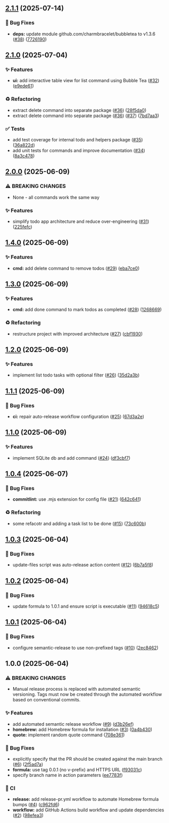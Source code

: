 ## [2.1.1](https://github.com/negadras/tada/compare/2.1.0...2.1.1) (2025-07-14)

### 🐛 Bug Fixes

* **deps:** update module github.com/charmbracelet/bubbletea to v1.3.6 ([#38](https://github.com/negadras/tada/issues/38)) ([7726190](https://github.com/negadras/tada/commit/7726190087311a84e5ef420e903f80b49f7200ea))

## [2.1.0](https://github.com/negadras/tada/compare/2.0.0...2.1.0) (2025-07-04)

### ✨ Features

* **ui:** add interactive table view for list command using Bubble Tea ([#32](https://github.com/negadras/tada/issues/32)) ([e9ede61](https://github.com/negadras/tada/commit/e9ede61e68351e3d2c1e31d6f63a9289aad58636))

### ♻️ Refactoring

* extract delete command into separate package ([#36](https://github.com/negadras/tada/issues/36)) ([28f5da0](https://github.com/negadras/tada/commit/28f5da0eb4ff51f4485f6d5c6f8cd289d8448748))
* extract delete command into separate package ([#36](https://github.com/negadras/tada/issues/36)) ([#37](https://github.com/negadras/tada/issues/37)) ([7bd7aa3](https://github.com/negadras/tada/commit/7bd7aa3facda96047a97e3ad7cf10af5a4df968f))

### ✅ Tests

* add test coverage for internal todo and helpers package ([#35](https://github.com/negadras/tada/issues/35)) ([36a822d](https://github.com/negadras/tada/commit/36a822d0695affa839d72b0639329ee39045e57c))
* add unit tests for commands and improve documentation ([#34](https://github.com/negadras/tada/issues/34)) ([8a3c478](https://github.com/negadras/tada/commit/8a3c478d862165b8d35c08121101b2fe6ae0dc44))

## [2.0.0](https://github.com/negadras/tada/compare/1.4.0...2.0.0) (2025-06-09)

### ⚠ BREAKING CHANGES

* None - all commands work the same way

### ✨ Features

* simplify todo app architecture and reduce over-engineering ([#31](https://github.com/negadras/tada/issues/31)) ([225fefc](https://github.com/negadras/tada/commit/225fefc06b0d83bf3d251c46d3175e1516ef7b27))

## [1.4.0](https://github.com/negadras/tada/compare/1.3.0...1.4.0) (2025-06-09)

### ✨ Features

* **cmd:** add delete command to remove todos ([#29](https://github.com/negadras/tada/issues/29)) ([eba7ce0](https://github.com/negadras/tada/commit/eba7ce0a5a4077edaa6a065cf6c70fff8efb2e04))

## [1.3.0](https://github.com/negadras/tada/compare/1.2.0...1.3.0) (2025-06-09)

### ✨ Features

* **cmd:** add done command to mark todos as completed ([#28](https://github.com/negadras/tada/issues/28)) ([1268669](https://github.com/negadras/tada/commit/1268669449f6416d3c71c6eb3e3c515edeb8adda))

### ♻️ Refactoring

* restructure project with improved architecture ([#27](https://github.com/negadras/tada/issues/27)) ([cbf1930](https://github.com/negadras/tada/commit/cbf19302e3507ee3c40262ba6d503303188e377c))

## [1.2.0](https://github.com/negadras/tada/compare/1.1.1...1.2.0) (2025-06-09)

### ✨ Features

* implement list todo tasks with optional filter ([#26](https://github.com/negadras/tada/issues/26)) ([35d2a3b](https://github.com/negadras/tada/commit/35d2a3b1aac9ec05b865991a61a5b6a96008fe0d))

## [1.1.1](https://github.com/negadras/tada/compare/1.1.0...1.1.1) (2025-06-09)

### 🐛 Bug Fixes

* **ci:** repair auto-release workflow configuration ([#25](https://github.com/negadras/tada/issues/25)) ([67d3a2e](https://github.com/negadras/tada/commit/67d3a2e84fe45d75ad79c653de2afd69c37b7433))

## [1.1.0](https://github.com/negadras/tada/compare/1.0.4...1.1.0) (2025-06-09)

### ✨ Features

* implement SQLite db and add command ([#24](https://github.com/negadras/tada/issues/24)) ([df3cbf7](https://github.com/negadras/tada/commit/df3cbf7b9840a9145595182526ae182d325e58ad))

## [1.0.4](https://github.com/negadras/tada/compare/1.0.3...1.0.4) (2025-06-07)

### 🐛 Bug Fixes

* **commitlint:** use .mjs extension for config file ([#21](https://github.com/negadras/tada/issues/21)) ([642c641](https://github.com/negadras/tada/commit/642c641324a3db15b1cc2b422eb9492117eade6d))

### ♻️ Refactoring

* some refacotr and adding a task list to be done ([#15](https://github.com/negadras/tada/issues/15)) ([73c600b](https://github.com/negadras/tada/commit/73c600b40e17d098248ba0f3692ddda594078c11))

## [1.0.3](https://github.com/negadras/tada/compare/1.0.2...1.0.3) (2025-06-04)

### 🐛 Bug Fixes

* update-files script was auto-release action content ([#12](https://github.com/negadras/tada/issues/12)) ([6b7a5f8](https://github.com/negadras/tada/commit/6b7a5f88fc634fde051194a3a0b99d1a7971c2a3))

## [1.0.2](https://github.com/negadras/tada/compare/1.0.1...1.0.2) (2025-06-04)

### 🐛 Bug Fixes

* update formula to 1.0.1 and ensure script is executable ([#11](https://github.com/negadras/tada/issues/11)) ([94618c5](https://github.com/negadras/tada/commit/94618c58a9a85c4b32a6f371d8800e07bbc8cdc4))

## [1.0.1](https://github.com/negadras/tada/compare/v1.0.0...1.0.1) (2025-06-04)

### 🐛 Bug Fixes

* configure semantic-release to use non-prefixed tags ([#10](https://github.com/negadras/tada/issues/10)) ([2ec8462](https://github.com/negadras/tada/commit/2ec8462034f2d96d3fbd4996e72c112a03e67448))

## 1.0.0 (2025-06-04)

### ⚠ BREAKING CHANGES

* Manual release process is replaced with automated semantic versioning.
Tags must now be created through the automated workflow based on conventional commits.

### ✨ Features

* add automated semantic release workflow ([#9](https://github.com/negadras/tada/issues/9)) ([d3b26ef](https://github.com/negadras/tada/commit/d3b26ef25ed601b44884cb64dab4b6b4ccfc198d))
* **homebrew:** add Homebrew formula for installation ([#3](https://github.com/negadras/tada/issues/3)) ([0a4b430](https://github.com/negadras/tada/commit/0a4b4302f08334e2608fbc4161ae68670f5c31cf))
* **quote:** implement random quote command ([708e361](https://github.com/negadras/tada/commit/708e361e7648da5ec9e81e2b1cc92a61e6b5956b))

### 🐛 Bug Fixes

* explicitly specify that the PR should be created against the main branch ([#6](https://github.com/negadras/tada/issues/6)) ([2f5ad7a](https://github.com/negadras/tada/commit/2f5ad7a0308f07ab6fcbb0db024cc307d8c81a3a))
* **formula:** use tag 0.0.1 (no v-prefix) and HTTPS URL ([f93031c](https://github.com/negadras/tada/commit/f93031c4dd2c3a016b536a3da8657a0dacd5ea7f))
* specify branch name in action parameters ([ee7783f](https://github.com/negadras/tada/commit/ee7783f80bcd68f16e0272a70b97ab7ce32c4fb0))

### 👷 CI

* **release:** add release-pr.yml workflow to automate Homebrew formula bumps ([#4](https://github.com/negadras/tada/issues/4)) ([c962fd6](https://github.com/negadras/tada/commit/c962fd65b4c53501b9b7faa5093dd9523a416cd9))
* **workflow:** add GitHub Actions build workflow and update dependencies ([#2](https://github.com/negadras/tada/issues/2)) ([98efea3](https://github.com/negadras/tada/commit/98efea3de964c1a166aa2b5553fa9344bc32f6af))

